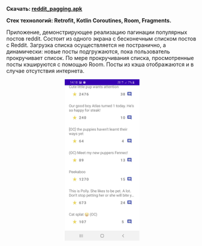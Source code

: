<b>
  <p>
    Скачать: 
    <a href="https://github.com/GrishaninVyacheslav/reddit-pagging/releases/download/pre-release/reddit_pagging.apk">reddit_pagging.apk</a>
  <p/>
  <p>
    Стек технологий: Retrofit, Kotlin Coroutines, Room, Fragments.
  <p/>
</b>
Приложение, демонстрирующее реализацию пагинации популярных
постов reddit. Состоит из одного экрана с бесконечным списком постов
с Reddit. Загрузка списка осуществляется не постранично, а
динамически: новые посты подгружаются, пока пользователь
прокручивает список. По мере прокручивания списка, просмотренные
посты кэшируются с помощью Room. Посты из кэша отображаются и в
случае отсутствия интернета. 
<p align="center">
  <img src="preview.jpg" width="197" height="426">
</p>

